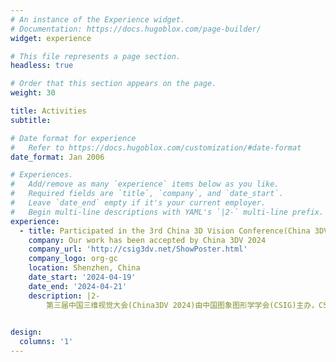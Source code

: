 ```yaml
---
# An instance of the Experience widget.
# Documentation: https://docs.hugoblox.com/page-builder/
widget: experience

# This file represents a page section.
headless: true

# Order that this section appears on the page.
weight: 30

title: Activities
subtitle:

# Date format for experience
#   Refer to https://docs.hugoblox.com/customization/#date-format
date_format: Jan 2006

# Experiences.
#   Add/remove as many `experience` items below as you like.
#   Required fields are `title`, `company`, and `date_start`.
#   Leave `date_end` empty if it's your current employer.
#   Begin multi-line descriptions with YAML's `|2-` multi-line prefix.
experience:
  - title: Participated in the 3rd China 3D Vision Conference(China 3DV 2024)
    company: Our work has been accepted by China 3DV 2024
    company_url: 'http://csig3dv.net/ShowPoster.html'
    company_logo: org-gc
    location: Shenzhen, China
    date_start: '2024-04-19'
    date_end: '2024-04-21'
    description: |2-
        第三届中国三维视觉大会(China3DV 2024)由中国图象图形学学会(CSIG)主办，CSIG三维视觉专委会与哈尔滨工业大学（深圳）承办，是国内三维视觉领域最高规格的学术研讨盛会。每年仅有100篇工作被China3DV接收。
  

design:
  columns: '1'
---
```

